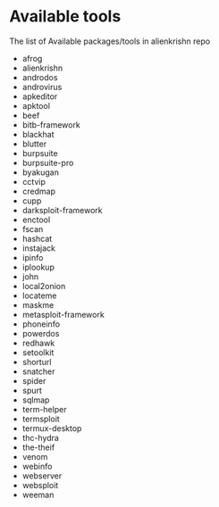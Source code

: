 # Available tools


The list of Available packages/tools in alienkrishn repo

* afrog
* alienkrishn
* androdos
* androvirus
* apkeditor
* apktool
* beef
* bitb-framework
* blackhat
* blutter
* burpsuite
* burpsuite-pro
* byakugan
* cctvip
* credmap
* cupp
* darksploit-framework
* enctool
* fscan
* hashcat
* instajack
* ipinfo
* iplookup
* john
* local2onion
* locateme
* maskme
* metasploit-framework
* phoneinfo
* powerdos
* redhawk
* setoolkit
* shorturl
* snatcher
* spider
* spurt
* sqlmap
* term-helper
* termsploit
* termux-desktop
* thc-hydra
* the-theif
* venom
* webinfo
* webserver
* websploit
* weeman


